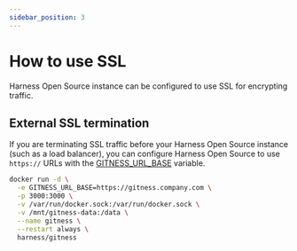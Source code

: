 ```yaml
---
sidebar_position: 3
---
```


# How to use SSL

Harness Open Source instance can be configured to use SSL for encrypting traffic.

## External SSL termination

If you are terminating SSL traffic before your Harness Open Source instance (such as a load balancer), you can configure Harness Open Source to use `https://` URLs with the  [GITNESS_URL_BASE](settings.md#gitness_url_base) variable. 

```sh {2-3} showLineNumbers
docker run -d \
  -e GITNESS_URL_BASE=https://gitness.company.com \
  -p 3000:3000 \
  -v /var/run/docker.sock:/var/run/docker.sock \
  -v /mnt/gitness-data:/data \
  --name gitness \
  --restart always \
  harness/gitness
```
